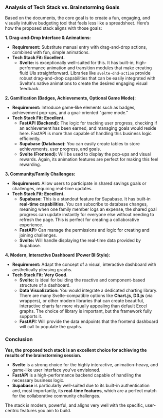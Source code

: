 ### Analysis of Tech Stack vs. Brainstorming Goals

Based on the documents, the core goal is to create a fun, engaging, and visually intuitive budgeting tool that feels less like a spreadsheet. Here’s how the proposed stack aligns with those goals:

**1. Drag-and-Drop Interface & Animations:**
*   **Requirement:** Substitute manual entry with drag-and-drop actions, combined with fun, simple animations.
*   **Tech Stack Fit:** **Excellent.**
    *   **Svelte:** is exceptionally well-suited for this. It has built-in, high-performance animation and transition modules that make creating fluid UIs straightforward. Libraries like `svelte-dnd-action` provide robust drag-and-drop capabilities that can be easily integrated with Svelte's native animations to create the desired engaging visual feedback.

**2. Gamification (Badges, Achievements, Optional Game Mode):**
*   **Requirement:** Introduce game-like elements such as badges, achievement pop-ups, and a goal-oriented "game mode."
*   **Tech Stack Fit:** **Excellent.**
    *   **FastAPI (Backend):** The logic for tracking user progress, checking if an achievement has been earned, and managing goals would reside here. FastAPI is more than capable of handling this business logic efficiently.
    *   **Supabase (Database):** You can easily create tables to store achievements, user progress, and goals.
    *   **Svelte (Frontend):** Will be used to display the pop-ups and visual rewards. Again, its animation features are perfect for making this feel rewarding.

**3. Community/Family Challenges:**
*   **Requirement:** Allow users to participate in shared savings goals or challenges, requiring real-time updates.
*   **Tech Stack Fit:** **Excellent.**
    *   **Supabase:** This is a standout feature for Supabase. It has built-in **real-time capabilities**. You can subscribe to database changes, meaning when one family member logs an expense, the shared goal progress can update instantly for everyone else without needing to refresh the page. This is perfect for creating a collaborative experience.
    *   **FastAPI:** Can manage the permissions and logic for creating and joining challenges.
    *   **Svelte:** Will handle displaying the real-time data provided by Supabase.

**4. Modern, Interactive Dashboard (Power BI Style):**
*   **Requirement:** Adapt the concept of a visual, interactive dashboard with aesthetically pleasing graphs.
*   **Tech Stack Fit:** **Very Good.**
    *   **Svelte:** is ideal for building the reactive and component-based structure of a dashboard.
    *   **Data Visualization:** You would integrate a dedicated charting library. There are many Svelte-compatible options like **Chart.js**, **D3.js** (via wrappers), or other modern libraries that can create beautiful, interactive charts far more visually appealing than default Excel graphs. The choice of library is important, but the framework fully supports it.
    *   **FastAPI:** Will provide the data endpoints that the frontend dashboard will call to populate the graphs.

### **Conclusion**

**Yes, the proposed tech stack is an excellent choice for achieving the results of the brainstorming session.**

*   **Svelte** is a strong choice for the highly interactive, animation-heavy, and game-like user interface you've envisioned.
*   **FastAPI** is a high-performance backend capable of handling the necessary business logic.
*   **Supabase** is particularly well-suited due to its built-in authentication and, most importantly, its **real-time features**, which are a perfect match for the collaborative community challenges.

The stack is modern, powerful, and aligns very well with the specific, user-centric features you aim to build.